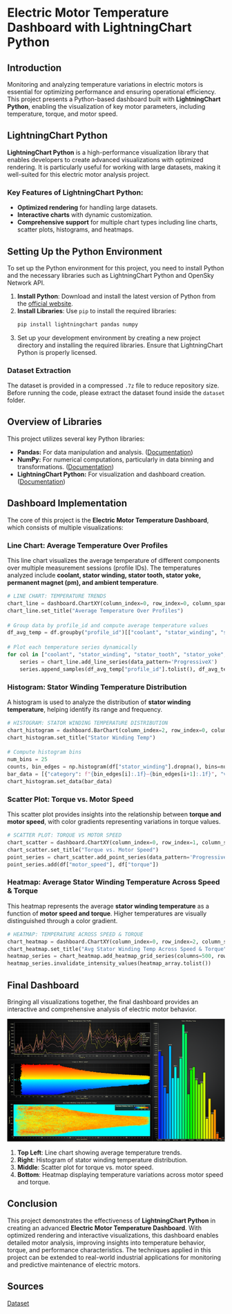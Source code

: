 # **Electric Motor Temperature Dashboard with LightningChart Python**

## Introduction

Monitoring and analyzing temperature variations in electric motors is essential for optimizing performance and ensuring operational efficiency. This project presents a Python-based dashboard built with **LightningChart Python**, enabling the visualization of key motor parameters, including temperature, torque, and motor speed.

## LightningChart Python

**LightningChart Python** is a high-performance visualization library that enables developers to create advanced visualizations with optimized rendering. It is particularly useful for working with large datasets, making it well-suited for this electric motor analysis project.

### Key Features of LightningChart Python:

* **Optimized rendering** for handling large datasets.
* **Interactive charts** with dynamic customization.
* **Comprehensive support** for multiple chart types including line charts, scatter plots, histograms, and heatmaps.

## Setting Up the Python Environment

To set up the Python environment for this project, you need to install Python and the necessary libraries such as LightningChart Python and OpenSky Network API.

1. **Install Python**: Download and install the latest version of Python from the [official website](https://www.python.org/).
2. **Install Libraries**: Use `pip` to install the required libraries:
   ```bash
   pip install lightningchart pandas numpy
   ```
3. Set up your development environment by creating a new project directory and installing the required libraries. Ensure that LightningChart Python is properly licensed.

### **Dataset Extraction**

The dataset is provided in a compressed `.7z` file to reduce repository size. Before running the code, please extract the dataset found inside the `dataset` folder.

## Overview of Libraries

This project utilizes several key Python libraries:

* **Pandas:** For data manipulation and analysis. ([Documentation](https://pandas.pydata.org/docs/))
* **NumPy:** For numerical computations, particularly in data binning and transformations. ([Documentation](https://numpy.org/doc/stable/))
* **LightningChart Python:** For visualization and dashboard creation. ([Documentation](https://lightningchart.com/python-charts/docs/))

## Dashboard Implementation

The core of this project is the **Electric Motor Temperature Dashboard**, which consists of multiple visualizations:

### Line Chart: Average Temperature Over Profiles

This line chart visualizes the average temperature of different components over multiple measurement sessions (profile IDs). The temperatures analyzed include **coolant, stator winding, stator tooth, stator yoke, permanent magnet (pm), and ambient temperature**.

```python
# LINE CHART: TEMPERATURE TRENDS
chart_line = dashboard.ChartXY(column_index=0, row_index=0, column_span=2)
chart_line.set_title("Average Temperature Over Profiles")

# Group data by profile_id and compute average temperature values
df_avg_temp = df.groupby("profile_id")[["coolant", "stator_winding", "stator_tooth", "stator_yoke", "pm", "ambient"]].mean().reset_index()

# Plot each temperature series dynamically
for col in ["coolant", "stator_winding", "stator_tooth", "stator_yoke", "pm", "ambient"]:
    series = chart_line.add_line_series(data_pattern='ProgressiveX')
    series.append_samples(df_avg_temp["profile_id"].tolist(), df_avg_temp[col].tolist()).set_name(col)
```

### Histogram: Stator Winding Temperature Distribution

A histogram is used to analyze the distribution of **stator winding temperature**, helping identify its range and frequency.

```python
# HISTOGRAM: STATOR WINDING TEMPERATURE DISTRIBUTION
chart_histogram = dashboard.BarChart(column_index=2, row_index=0, column_span=1, row_span=3)
chart_histogram.set_title("Stator Winding Temp")

# Compute histogram bins
num_bins = 25
counts, bin_edges = np.histogram(df["stator_winding"].dropna(), bins=num_bins)
bar_data = [{"category": f"{bin_edges[i]:.1f}–{bin_edges[i+1]:.1f}", "value": int(count)} for i, count in enumerate(counts)]
chart_histogram.set_data(bar_data)
```

### Scatter Plot: Torque vs. Motor Speed

This scatter plot provides insights into the relationship between **torque and motor speed**, with color gradients representing variations in torque values.

```python
# SCATTER PLOT: TORQUE VS MOTOR SPEED
chart_scatter = dashboard.ChartXY(column_index=0, row_index=1, column_span=2)
chart_scatter.set_title("Torque vs. Motor Speed")
point_series = chart_scatter.add_point_series(data_pattern='ProgressiveY')
point_series.add(df["motor_speed"], df["torque"])
```

### Heatmap: Average Stator Winding Temperature Across Speed & Torque

This heatmap represents the average **stator winding temperature** as a function of **motor speed and torque**. Higher temperatures are visually distinguished through a color gradient.

```python
# HEATMAP: TEMPERATURE ACROSS SPEED & TORQUE
chart_heatmap = dashboard.ChartXY(column_index=0, row_index=2, column_span=2)
chart_heatmap.set_title("Avg Stator Winding Temp Across Speed & Torque")
heatmap_series = chart_heatmap.add_heatmap_grid_series(columns=500, rows=500)
heatmap_series.invalidate_intensity_values(heatmap_array.tolist()) 
```

## Final Dashboard

Bringing all visualizations together, the final dashboard provides an interactive and comprehensive analysis of electric motor behavior.

![1738486892673](image/README/1738486892673.png)

1. **Top Left**: Line chart showing average temperature trends.
2. **Right**: Histogram of stator winding temperature distribution.
3. **Middle**: Scatter plot for torque vs. motor speed.
4. **Bottom**: Heatmap displaying temperature variations across motor speed and torque.

## Conclusion

This project demonstrates the effectiveness of **LightningChart Python** in creating an advanced **Electric Motor Temperature Dashboard**. With optimized rendering and interactive visualizations, this dashboard enables detailed motor analysis, improving insights into temperature behavior, torque, and performance characteristics. The techniques applied in this project can be extended to real-world industrial applications for monitoring and predictive maintenance of electric motors.

## Sources

[Dataset](https://www.kaggle.com/datasets/wkirgsn/electric-motor-temperature/data)

